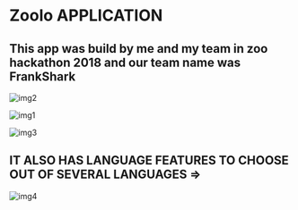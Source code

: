 # Zoolo APPLICATION 

## This app was build by me and my team in zoo hackathon 2018 and our team name was FrankShark


![img2](https://github.com/Ishaan28malik/zoolo/blob/master/IMG-20180926-WA0004.jpg)


![img1](https://github.com/Ishaan28malik/zoolo/blob/master/IMG-20180926-WA0002.jpg)


![img3](https://github.com/Ishaan28malik/zoolo/blob/master/IMG-20180926-WA0006.jpg)


## IT ALSO HAS LANGUAGE FEATURES TO CHOOSE OUT OF SEVERAL LANGUAGES =>


![img4](https://github.com/Ishaan28malik/zoolo/blob/master/IMG-20180926-WA0009.jpg)
